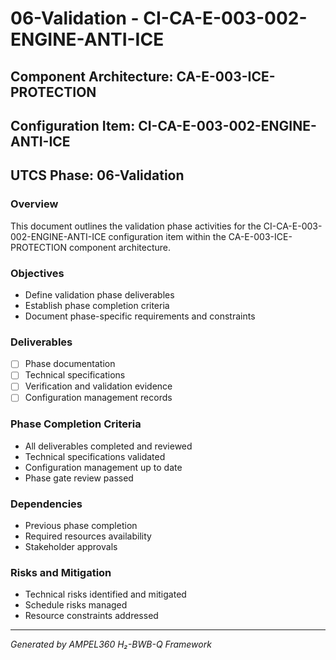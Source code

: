 # 06-Validation - CI-CA-E-003-002-ENGINE-ANTI-ICE

## Component Architecture: CA-E-003-ICE-PROTECTION
## Configuration Item: CI-CA-E-003-002-ENGINE-ANTI-ICE
## UTCS Phase: 06-Validation

### Overview
This document outlines the validation phase activities for the CI-CA-E-003-002-ENGINE-ANTI-ICE configuration item within the CA-E-003-ICE-PROTECTION component architecture.

### Objectives
- Define validation phase deliverables
- Establish phase completion criteria
- Document phase-specific requirements and constraints

### Deliverables
- [ ] Phase documentation
- [ ] Technical specifications
- [ ] Verification and validation evidence
- [ ] Configuration management records

### Phase Completion Criteria
- All deliverables completed and reviewed
- Technical specifications validated
- Configuration management up to date
- Phase gate review passed

### Dependencies
- Previous phase completion
- Required resources availability
- Stakeholder approvals

### Risks and Mitigation
- Technical risks identified and mitigated
- Schedule risks managed
- Resource constraints addressed

---
*Generated by AMPEL360 H₂-BWB-Q Framework*
